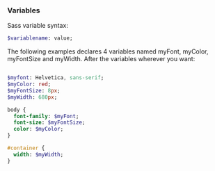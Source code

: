 ### Variables

Sass variable syntax: 

```sass
$variablename: value;
```

The following examples declares 4 variables named myFont, myColor, myFontSize and myWidth. After the variables wherever you want:

```sass

$myfont: Helvetica, sans-serif;
$myColor: red;
$myFontSize: 8px;
$myWidth: 680px;

body {
  font-family: $myFont;
  font-size: $myFontSize;
  color: $myColor;
}

#container {
  width: $myWidth;
}
```
